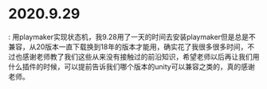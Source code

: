 # 2020.9.29
: 用playmaker实现状态机，我9.28用了一天的时间去安装playmaker但是总是不兼容，从20版本一直下载换到18年的版本才能用，确实花了我很多很多时间，不过也感谢老师教了我们这些从来没有接触过的前沿知识，希望老师以后再让我们用什么插件的时候，可以提前告诉我们哪个版本的unity可以兼容之类的，真的感谢老师。
